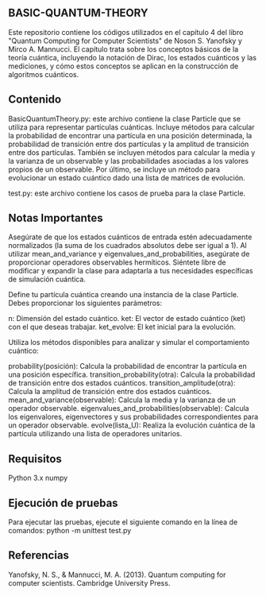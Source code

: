 ## BASIC-QUANTUM-THEORY
Este repositorio contiene los códigos utilizados en el capítulo 4 del libro "Quantum Computing for Computer Scientists" de Noson S. Yanofsky y Mirco A. Mannucci. El capítulo trata sobre los conceptos básicos de la teoría cuántica, incluyendo la notación de Dirac, los estados cuánticos y las mediciones, y cómo estos conceptos se aplican en la construcción de algoritmos cuánticos.

## Contenido
BasicQuantumTheory.py: este archivo contiene la clase Particle que se utiliza para representar partículas cuánticas. Incluye métodos para calcular la probabilidad de encontrar una partícula en una posición determinada, la probabilidad de transición entre dos partículas y la amplitud de transición entre dos partículas. También se incluyen métodos para calcular la media y la varianza de un observable y las probabilidades asociadas a los valores propios de un observable. Por último, se incluye un método para evolucionar un estado cuántico dado una lista de matrices de evolución.

test.py: este archivo contiene los casos de prueba para la clase Particle.

## Notas Importantes
Asegúrate de que los estados cuánticos de entrada estén adecuadamente normalizados (la suma de los cuadrados absolutos debe ser igual a 1).
Al utilizar mean_and_variance y eigenvalues_and_probabilities, asegúrate de proporcionar operadores observables hermíticos.
Siéntete libre de modificar y expandir la clase para adaptarla a tus necesidades específicas de simulación cuántica.

Define tu partícula cuántica creando una instancia de la clase Particle. Debes proporcionar los siguientes parámetros:

n: Dimensión del estado cuántico.
ket: El vector de estado cuántico (ket) con el que deseas trabajar.
ket_evolve: El ket inicial para la evolución.

Utiliza los métodos disponibles para analizar y simular el comportamiento cuántico:

probability(posición): Calcula la probabilidad de encontrar la partícula en una posición específica.
transition_probability(otra): Calcula la probabilidad de transición entre dos estados cuánticos.
transition_amplitude(otra): Calcula la amplitud de transición entre dos estados cuánticos.
mean_and_variance(observable): Calcula la media y la varianza de un operador observable.
eigenvalues_and_probabilities(observable): Calcula los eigenvalores, eigenvectores y sus probabilidades correspondientes para un operador observable.
evolve(lista_U): Realiza la evolución cuántica de la partícula utilizando una lista de operadores unitarios.

## Requisitos
Python 3.x
numpy
## Ejecución de pruebas
Para ejecutar las pruebas, ejecute el siguiente comando en la línea de comandos: python -m unittest test.py

## Referencias
Yanofsky, N. S., & Mannucci, M. A. (2013). Quantum computing for computer scientists. Cambridge University Press.

